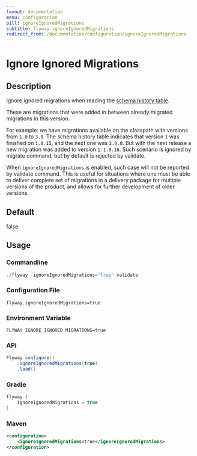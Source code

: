```yaml
---
layout: documentation
menu: configuration
pill: ignoreIgnoredMigrations
subtitle: flyway.ignoreIgnoredMigrations
redirect_from: /documentation/configuration/ignoreIgnoredMigrations
---
```


# Ignore Ignored Migrations

## Description
Ignore ignored migrations when reading the [schema history table](/documentation/concepts/migrations#schema-history-table). 

These are migrations that were added in between already migrated migrations in this version. 

For example: we have migrations available on the classpath with versions from `1.0` to `3.0`. The schema history table indicates that version `1` was finished on `1.0.15`, and the next one was `2.0.0`. But with the next release a new migration was added to version `1`: `1.0.16`. Such scenario is ignored by migrate command, but by default is rejected by validate. 

When `ignoreIgnoredMigrations` is enabled, such case will not be reported by validate command. This is useful for situations where one must be able to deliver complete set of migrations in a delivery package for multiple versions of the product, and allows for further development of older versions.

## Default
false

## Usage

### Commandline
```powershell
./flyway -ignoreIgnoredMigrations="true" validate
```

### Configuration File
```properties
flyway.ignoreIgnoredMigrations=true
```

### Environment Variable
```properties
FLYWAY_IGNORE_IGNORED_MIGRATIONS=true
```

### API
```java
Flyway.configure()
    .ignoreIgnoredMigrations(true)
    .load()
```

### Gradle
```groovy
flyway {
    ignoreIgnoredMigrations = true
}
```

### Maven
```xml
<configuration>
    <ignoreIgnoredMigrations>true</ignoreIgnoredMigrations>
</configuration>
```